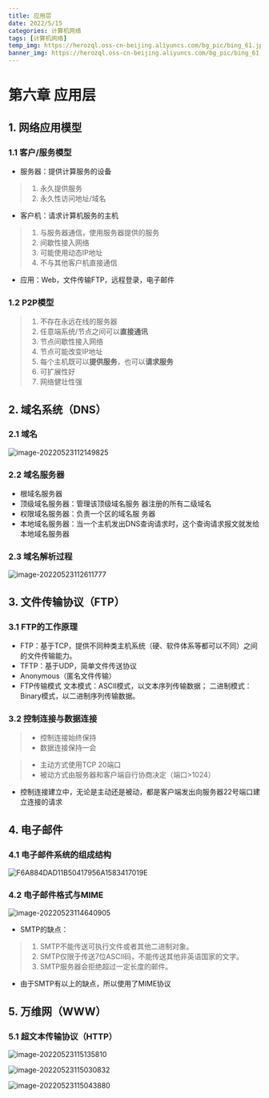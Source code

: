 ```yaml
---
title: 应用层
date: 2022/5/15
categories: 计算机网络
tags: [计算机网络]
temp_img: https://herozql.oss-cn-beijing.aliyuncs.com/bg_pic/bing_61.jpg
banner_img: https://herozql.oss-cn-beijing.aliyuncs.com/bg_pic/bing_61.jpg
---
```


# 第六章 应用层

## 1. 网络应用模型

### 1.1 客户/服务模型

- 服务器：提供计算服务的设备

>1. 永久提供服务
>2. 永久性访问地址/域名

- 客户机：请求计算机服务的主机

>1. 与服务器通信，使用服务器提供的服务
>2. 间歇性接入网络
>3. 可能使用动态IP地址
>4. 不与其他客户机直接通信

- 应用：Web，文件传输FTP，远程登录，电子邮件

### 1.2 P2P模型

>1. 不存在永远在线的服务器 
>2. 任意端系统/节点之间可以**直接通讯** 
>3. 节点间歇性接入网络 
>4. 节点可能改变IP地址 
>5. 每个主机既可以**提供服务**，也可以**请求服务** 
>6. 可扩展性好 
>7. 网络健壮性强

## 2. 域名系统（DNS）

### 2.1 域名

![image-20220523112149825](https://herozql.oss-cn-beijing.aliyuncs.com/mainimage-20220523112149825.png)

### 2.2 域名服务器

- 根域名服务器
- 顶级域名服务器：管理该顶级域名服务 器注册的所有二级域名
- 权限域名服务器：负责一个区的域名服 务器
- 本地域名服务器：当一个主机发出DNS查询请求时，这个查询请求报文就发给本地域名服务器

### 2.3 域名解析过程

![image-20220523112611777](https://herozql.oss-cn-beijing.aliyuncs.com/mainimage-20220523112611777.png)

## 3. 文件传输协议（FTP）

### 3.1 FTP的工作原理

- FTP：基于TCP，提供不同种类主机系统（硬、软件体系等都可以不同）之间的文件传输能力。
- TFTP：基于UDP，简单文件传送协议
- Anonymous（匿名文件传输）
- FTP传输模式 文本模式：ASCII模式，以文本序列传输数据； 二进制模式：Binary模式，以二进制序列传输数据。

### 3.2 控制连接与数据连接

>- 控制连接始终保持
>- 数据连接保持一会

>- 主动方式使用TCP 20端口
>- 被动方式由服务器和客户端自行协商决定（端口>1024）

- 控制连接建立中，无论是主动还是被动，都是客户端发出向服务器22号端口建立连接的请求

## 4. 电子邮件

### 4.1 电子邮件系统的组成结构

![F6A884DAD11B50417956A1583417019E](https://herozql.oss-cn-beijing.aliyuncs.com/mainF6A884DAD11B50417956A1583417019E.png)

### 4.2 电子邮件格式与MIME

![image-20220523114640905](https://herozql.oss-cn-beijing.aliyuncs.com/mainimage-20220523114640905.png)

- SMTP的缺点：

>1. SMTP不能传送可执行文件或者其他二进制对象。
>2. SMTP仅限于传送7位ASCII码，不能传送其他非英语国家的文字。
>3. SMTP服务器会拒绝超过一定长度的邮件。

- 由于SMTP有以上的缺点，所以使用了MIME协议

## 5. 万维网（WWW）

### 5.1 超文本传输协议（HTTP）

![image-20220523115135810](https://herozql.oss-cn-beijing.aliyuncs.com/mainimage-20220523115135810.png)

![image-20220523115030832](https://herozql.oss-cn-beijing.aliyuncs.com/mainimage-20220523115030832.png)

![image-20220523115043880](https://herozql.oss-cn-beijing.aliyuncs.com/mainimage-20220523115043880.png)
